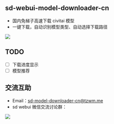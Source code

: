 ## sd-webui-model-downloader-cn

- 国内免梯子高速下载 civitai 模型
- 一键下载，自动识别模型类型、自动选择下载路径

![](https://raw.githubusercontent.com/tzwm/sd-webui-model-downloader-cn/main/docs/preview.png)


## TODO

- [ ] 下载进度显示
- [ ] 模型推荐

## 交流互助

- Email：sd-model-downloader-cn@tzwm.me
- sd webui 微信交流讨论群：

![](https://oss.talesofai.cn/public/qrcode_20230413-183818.png?cc0429)
